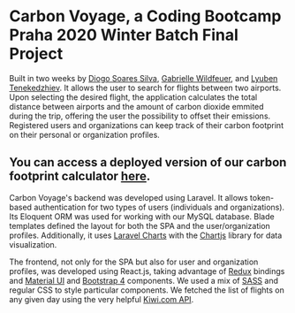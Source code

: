 # Carbon Voyage, a Coding Bootcamp Praha 2020 Winter Batch Final Project

Built in two weeks by <a href="http://github.com/soaresilva">Diogo Soares Silva</a>, <a href="http://github.com/piedaddy">Gabrielle Wildfeuer</a>, and <a href="http://github.com/LyubenTenekedzhiev">Lyuben Tenekedzhiev</a>. It allows the user to search for flights between two airports. Upon selecting the desired flight, the application calculates the total distance between airports and the amount of carbon dioxide emmited during the trip, offering the user the possibility to offset their emissions. Registered users and organizations can keep track of their carbon footprint on their personal or organization profiles.

## You can access a deployed version of our carbon footprint calculator <a href="http://carbon-calculator.codeboot.cz/">here</a>.

Carbon Voyage's backend was developed using Laravel. It allows token-based authentication for two types of users (individuals and organizations). Its Eloquent ORM was used for working with our MySQL database. Blade templates defined the layout for both the SPA and the user/organization profiles. Additionally, it uses <a href="https://charts.erik.cat/">Laravel Charts</a> with the <a href="https://www.chartjs.org/docs/latest/charts/">Chartjs</a> library for data visualization.

The frontend, not only for the SPA but also for user and organization profiles, was developed using React.js, taking advantage of <a href="https://react-redux.js.org/">Redux</a> bindings and <a href="https://material-ui.com/">Material UI</a> and <a href="https://getbootstrap.com/">Bootstrap 4</a> components. We used a mix of <a href="https://sass-lang.com/">SASS</a> and regular CSS to style particular components. We fetched the list of flights on any given day using the very helpful <a href="https://docs.kiwi.com/">Kiwi.com API</a>. 
